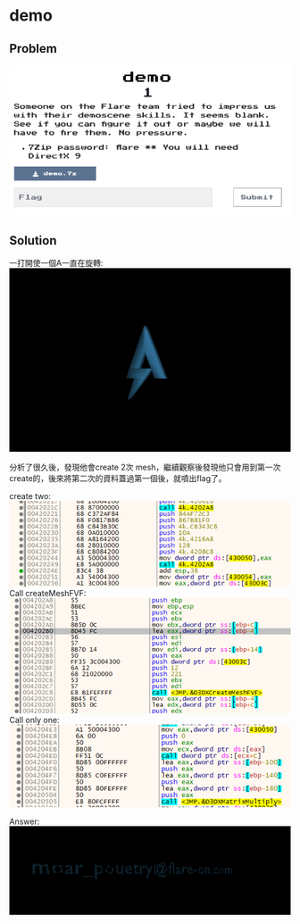 # demo

## Problem
![problem](picture/problem.PNG)  

## Solution

一打開使一個A一直在旋轉:  
![init](picture/init.PNG)  

分析了很久後，發現他會create 2次 mesh，繼續觀察後發現他只會用到第一次create的，後來將第二次的資料蓋過第一個後，就噴出flag了。  

create two:
![create_two](picture/create_two.PNG)  
Call createMeshFVF:  
![create_mesh](picture/create_mesh.PNG)  
Call only one:  
![call_only_one](picture/call_only_one.PNG)  

Answer:  
![answer](picture/answer.PNG)  